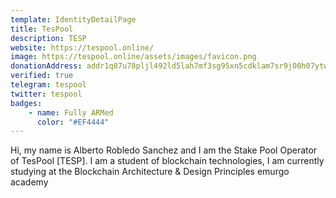 ```yaml
---
template: IdentityDetailPage
title: TesPool
description: TESP
website: https://tespool.online/
image: https://tespool.online/assets/images/favicon.png
donationAddress: addr1q87u78pljl492ld5lah7mf3sg95xn5cdklam7sr9j00h07ytw24edtay4a6096sze7uxery575zg7a2snzzmunc83v5q8dnj9z
verified: true
telegram: tespool
twitter: tespool
badges:
    - name: Fully ARMed
      color: "#EF4444"
---
```


Hi, my name is Alberto Robledo Sanchez and I am the Stake Pool Operator of TesPool [TESP]. I am a student of blockchain technologies, I am currently studying at the Blockchain Architecture & Design Principles emurgo academy

